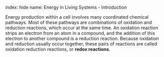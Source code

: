 index: hide
name: Energy in Living Systems - Introduction

Energy production within a cell involves many coordinated chemical pathways. Most of these pathways are combinations of oxidation and reduction reactions, which occur at the same time. An oxidation reaction strips an electron from an atom in a compound, and the addition of this electron to another compound is a reduction reaction. Because oxidation and reduction usually occur together, these pairs of reactions are called oxidation reduction reactions, or  **redox reactions**.
